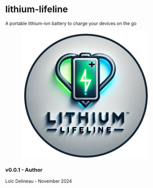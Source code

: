 # lithium-lifeline
A portable lithium-ion battery to charge your devices on the go

<p align="center">
    <img src="logos/patch.png" width="400">
</p>

### v0.0.1 - Author
Loïc Delineau - November 2024

